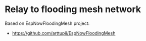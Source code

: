 # Relay to flooding mesh network


Based on EspNowFloodingMesh project:
* https://github.com/arttupii/EspNowFloodingMesh

